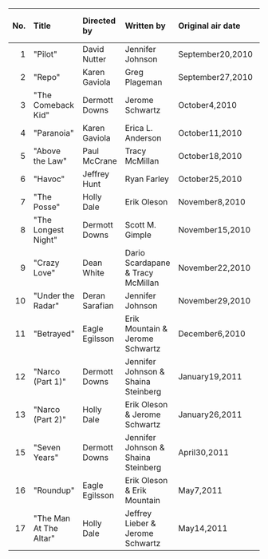 |   No. | Title                  | Directed by    | Written by                          | Original air date   | Production code   |   U.S. viewers (million) |
|------:|:-----------------------|:---------------|:------------------------------------|:--------------------|:------------------|-------------------------:|
|     1 | "Pilot"                | David Nutter   | Jennifer Johnson                    | September20,2010    | 296770            |                     7.31 |
|     2 | "Repo"                 | Karen Gaviola  | Greg Plageman                       | September27,2010    | 2J5503            |                     6.33 |
|     3 | "The Comeback Kid"     | Dermott Downs  | Jerome Schwartz                     | October4,2010       | 2J5505            |                     5.78 |
|     4 | "Paranoia"             | Karen Gaviola  | Erica L. Anderson                   | October11,2010      | 2J5506            |                     4.92 |
|     5 | "Above the Law"        | Paul McCrane   | Tracy McMillan                      | October18,2010      | 2J5504            |                     5.18 |
|     6 | "Havoc"                | Jeffrey Hunt   | Ryan Farley                         | October25,2010      | 2J5507            |                     4.89 |
|     7 | "The Posse"            | Holly Dale     | Erik Oleson                         | November8,2010      | 2J5508            |                     4.55 |
|     8 | "The Longest Night"    | Dermott Downs  | Scott M. Gimple                     | November15,2010     | 2J5509            |                     4.57 |
|     9 | "Crazy Love"           | Dean White     | Dario Scardapane & Tracy McMillan   | November22,2010     | 2J5510            |                     5.34 |
|    10 | "Under the Radar"      | Deran Sarafian | Jennifer Johnson                    | November29,2010     | 2J5502            |                     6.03 |
|    11 | "Betrayed"             | Eagle Egilsson | Erik Mountain & Jerome Schwartz     | December6,2010      | 2J5511            |                     4.99 |
|    12 | "Narco (Part 1)"       | Dermott Downs  | Jennifer Johnson & Shaina Steinberg | January19,2011      | 2J5512            |                     4.35 |
|    13 | "Narco (Part 2)"       | Holly Dale     | Erik Oleson & Jerome Schwartz       | January26,2011      | 2J5513            |                     4.17 |
|    15 | "Seven Years"          | Dermott Downs  | Jennifer Johnson & Shaina Steinberg | April30,2011        | 2J5515            |                     3.74 |
|    16 | "Roundup"              | Eagle Egilsson | Erik Oleson & Erik Mountain         | May7,2011           | 2J5516            |                     3.62 |
|    17 | "The Man At The Altar" | Holly Dale     | Jeffrey Lieber & Jerome Schwartz    | May14,2011          | 2J5517            |                     2.77 |